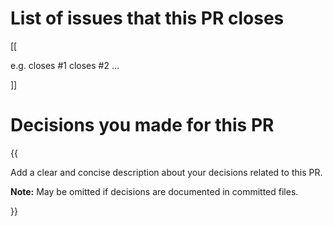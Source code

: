 # List of issues that this PR closes

[[

e.g. closes #1 closes #2 …

]]

# Decisions you made for this PR

{{

Add a clear and concise description about your decisions related to this PR.

**Note:** May be omitted if decisions are documented in committed files.

}}
